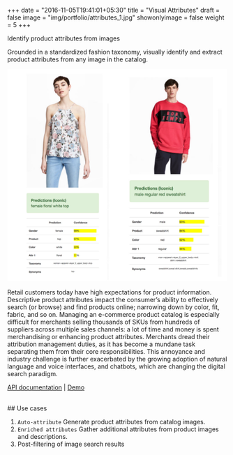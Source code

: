 +++
date = "2016-11-05T19:41:01+05:30"
title = "Visual Attributes"
draft = false
image = "img/portfolio/attributes_1.jpg"
showonlyimage = false
weight = 5
+++

Identify product attributes from images
<!--more-->

Grounded in a standardized fashion taxonomy, visually identify and extract product attributes from any image in the catalog. 

<img src="/img/portfolio/attributes_2.jpg" width="600">

Retail customers today have high expectations for product information.  Descriptive product attributes impact the consumer’s ability to effectively search (or browse) and find products online; narrowing down by color, fit, fabric, and so on. Managing an e-commerce product catalog is especially difficult for merchants selling thousands of SKUs from hundreds of suppliers across multiple sales channels: a lot of time and money is spent merchandising or enhancing product attributes. Merchants dread their attribution management duties, as it has become a mundane task separating them from their core responsibilities. This annoyance and industry challenge is further exacerbated by the growing adoption of natural language and voice interfaces, and chatbots, which are changing the digital search paradigm. 

[API documentation](https://cognitivefashion.github.io/slate) | [Demo](http://cfdemosflagship.mybluemix.net/)


</br>
## Use cases

1. `Auto-attribute` Generate product attributes from catalog images.
1. `Enriched attributes` Gather additional attributes from product images and descriptions.
1. Post-filtering of image search results




